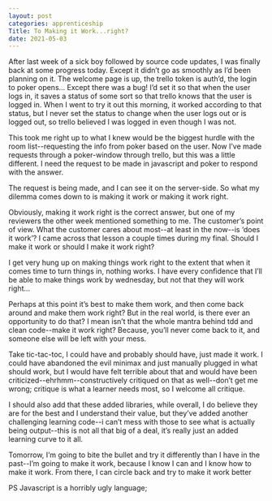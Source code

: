 ```yaml
---
layout: post 
categories: apprenticeship
Title: To Making it Work...right?
date: 2021-05-03
---
```


After last week of a sick boy followed by source code updates, I was finally back at some progress today.  Except it didn’t go as smoothly as I’d been planning on it.  The welcome page is up, the trello token is auth’d, the login to poker opens…  Except there was a bug!  I’d set it so that when the user logs in, it saves a status of some sort so that trello knows that the user is logged in.  When I went to try it out this morning, it worked according to that status, but I never set the status to change when the user logs out or is logged out, so trello believed I was logged in even though I was not.

This took me right up to what I knew would be the biggest hurdle with the room list--requesting the info from poker based on the user.  Now I’ve made requests through a poker-window through trello, but this was a little different.  I need the request to be made in javascript and poker to respond with the answer.

The request is being made, and I can see it on the server-side.  So what my dilemma comes down to is making it work or making it work right.

Obviously, making it work right is the correct answer, but one of my reviewers the other week mentioned something to me.  The customer’s point of view.  What the customer cares about most--at least in the now--is ‘does it work’?  I came across that lesson a couple times during my final.  Should I make it work or should I make it work right?

I get very hung up on making things work right to the extent that when it comes time to turn things in, nothing works.  I have every confidence that I’ll be able to make things work by wednesday, but not that they will work right…

Perhaps at this point it’s best to make them work, and then come back around and make them work right?  But in the real world, is there ever an opportunity to do that?  I mean isn’t that the whole mantra behind tdd and clean code--make it work right?  Because, you’ll never come back to it, and someone else will be left with your mess.

Take tic-tac-toc, I could have and probably should have, just made it work.  I could have abandoned the evil minimax and just manually plugged in what should work, but I would have felt terrible about that and would have been criticized--ehrhmm--constructively critiqued on that as well--don’t get me wrong; critique is what a learner needs most, so I welcome all critique.

I should also add that these added libraries, while overall, I do believe they are for the best and I understand their value, but they’ve added another challenging learning code--i can’t mess with those to see what is actually being output--this is not all that big of a deal, it’s really just an added learning curve to it all.

Tomorrow, I’m going to bite the bullet and try it differently than I have in the past--I’m going to make it work, because I know I can and I know how to make it work.  From there, I can circle back and try to make it work better

PS Javascript is a horribly ugly language;



